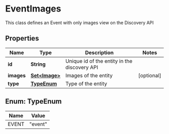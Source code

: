 

# EventImages

This class defines an Event with only images view on the Discovery API

## Properties

| Name | Type | Description | Notes |
|------------ | ------------- | ------------- | -------------|
|**id** | **String** | Unique id of the entity in the discovery API |  |
|**images** | [**Set&lt;Image&gt;**](Image.md) | Images of the entity |  [optional] |
|**type** | [**TypeEnum**](#TypeEnum) | Type of the entity |  |



## Enum: TypeEnum

| Name | Value |
|---- | -----|
| EVENT | &quot;event&quot; |



